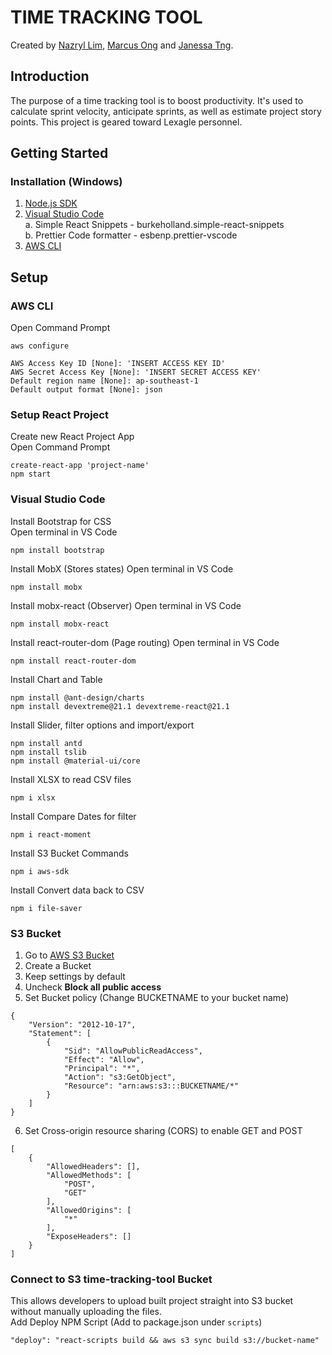 # TIME TRACKING TOOL

Created by [Nazryl Lim](https://www.linkedin.com/in/nazryllim/), [Marcus Ong](https://www.linkedin.com/in/marcus-ong-25205618b) and [Janessa Tng](https://www.linkedin.com/in/janessatng).

## Introduction

The purpose of a time tracking tool is to boost productivity. It's used to calculate sprint velocity, anticipate sprints, as well as estimate project story points. This project is geared toward Lexagle personnel.

## Getting Started

### Installation (Windows)

1. [Node.js SDK](https://nodejs.org/en/download/)
2. [Visual Studio Code](https://code.visualstudio.com/)\
   a. Simple React Snippets - burkeholland.simple-react-snippets\
   b. Prettier Code formatter - esbenp.prettier-vscode
3. [AWS CLI](https://aws.amazon.com/cli/)

## Setup

### AWS CLI

Open Command Prompt

```
aws configure
```

```
AWS Access Key ID [None]: 'INSERT ACCESS KEY ID'
AWS Secret Access Key [None]: 'INSERT SECRET ACCESS KEY'
Default region name [None]: ap-southeast-1
Default output format [None]: json
```

### Setup React Project

Create new React Project App\
Open Command Prompt

```
create-react-app 'project-name'
npm start
```

### Visual Studio Code

Install Bootstrap for CSS\
Open terminal in VS Code

```
npm install bootstrap
```

Install MobX (Stores states)
Open terminal in VS Code

```
npm install mobx
```

Install mobx-react (Observer)
Open terminal in VS Code

```
npm install mobx-react
```

Install react-router-dom (Page routing)
Open terminal in VS Code

```
npm install react-router-dom
```

Install Chart and Table

```
npm install @ant-design/charts
npm install devextreme@21.1 devextreme-react@21.1
```

Install Slider, filter options and import/export

```
npm install antd
npm install tslib
npm install @material-ui/core
```

Install XLSX to read CSV files

```
npm i xlsx
```

Install Compare Dates for filter

```
npm i react-moment
```

Install S3 Bucket Commands

```
npm i aws-sdk
```

Install Convert data back to CSV

```
npm i file-saver
```

### S3 Bucket

1. Go to [AWS S3 Bucket](https://aws.amazon.com/console/)
2. Create a Bucket
3. Keep settings by default
4. Uncheck **Block all public access**
5. Set Bucket policy (Change BUCKETNAME to your bucket name)

```
{
    "Version": "2012-10-17",
    "Statement": [
        {
            "Sid": "AllowPublicReadAccess",
            "Effect": "Allow",
            "Principal": "*",
            "Action": "s3:GetObject",
            "Resource": "arn:aws:s3:::BUCKETNAME/*"
        }
    ]
}
```

6. Set Cross-origin resource sharing (CORS) to enable GET and POST

```
[
    {
        "AllowedHeaders": [],
        "AllowedMethods": [
            "POST",
            "GET"
        ],
        "AllowedOrigins": [
            "*"
        ],
        "ExposeHeaders": []
    }
]
```

### Connect to S3 time-tracking-tool Bucket

This allows developers to upload built project straight into S3 bucket without manually uploading the files.\
Add Deploy NPM Script (Add to package.json under `scripts`)

```
"deploy": "react-scripts build && aws s3 sync build s3://bucket-name"
```
